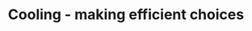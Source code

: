---
type: paper
title: "Cooling - making efficient choices"
label: "PRACE"
link: http://www.prace-ri.eu/IMG/pdf/hpc-centre-cooling-whitepaper-2.pdf
year: 2013
authors:
  - name: Januszewski
    first: Radoslaw
  - name: Gilly
    first: Ladina
  - name: Yilmaz
    first: Erhan
  - name: Auweter
    first: Axel
  - name: Svensson
    first: Gert
---